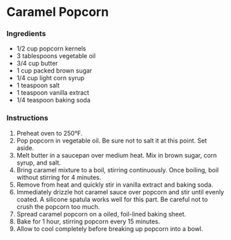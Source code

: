 # Caramel Popcorn

### Ingredients

- 1/2 cup popcorn kernels
- 3 tablespoons vegetable oil
- 3/4 cup butter
- 1 cup packed brown sugar
- 1/4 cup light corn syrup
- 1 teaspoon salt
- 1 teaspoon vanilla extract
- 1/4 teaspoon baking soda

### Instructions

1. Preheat oven to 250&deg;F.
2. Pop popcorn in vegetable oil. Be sure not to salt it at this point. Set aside.
3. Melt butter in a saucepan over medium heat. Mix in brown sugar, corn syrup, and salt.
4. Bring caramel mixture to a boil, stirring continuously. Once boiling, boil without stirring for 4 minutes. 
5. Remove from heat and quickly stir in vanilla extract and baking soda.
6. Immediately drizzle hot caramel sauce over popcorn and stir until evenly coated. A silicone spatula works well for this part. Be careful not to crush the popcorn too much.
7. Spread caramel popcorn on a oiled, foil-lined baking sheet.
8. Bake for 1 hour, stirring popcorn every 15 minutes.
9. Allow to cool completely before breaking up popcorn into a bowl.
